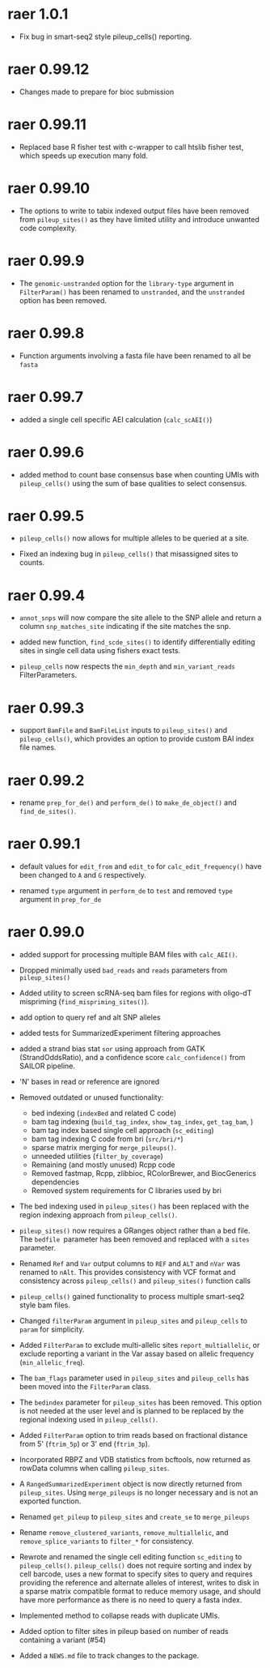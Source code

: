 # raer 1.0.1

* Fix bug in smart-seq2 style pileup_cells() reporting. 

# raer 0.99.12 

* Changes made to prepare for bioc submission

# raer 0.99.11

* Replaced base R fisher test with c-wrapper to call htslib fisher test, which speeds up execution many fold. 

# raer 0.99.10

* The options to write to tabix indexed output files have been removed from `pileup_sites()` as they have limited utility and introduce unwanted code complexity. 

# raer 0.99.9

* The `genomic-unstranded` option for the `library-type` argument in `FilterParam()` has been renamed to `unstranded`, and the `unstranded` option has been removed. 

# raer 0.99.8

* Function arguments involving a fasta file have been renamed to all be `fasta`

# raer 0.99.7

* added a single cell specific AEI calculation (`calc_scAEI()`)

# raer 0.99.6 

* added method to count base consensus base when counting UMIs with `pileup_cells()` using the sum of base qualities to select consensus. 

# raer 0.99.5

* `pileup_cells()` now allows for multiple alleles to be queried at a site.

* Fixed an indexing bug in `pileup_cells()` that misassigned sites to counts.

# raer 0.99.4

* `annot_snps` will now compare the site allele to the SNP allele and return a 
column `snp_matches_site` indicating if the site matches the snp. 

* added new function, `find_scde_sites()` to identify differentially editing 
sites in single cell data using fishers exact tests. 

* `pileup_cells` now respects the `min_depth` and `min_variant_reads` FilterParameters.   

# raer 0.99.3

* support `BamFile` and `BamFileList` inputs to `pileup_sites()` and `pileup_cells()`, which provides an option to provide custom BAI index file names.

# raer 0.99.2

* rename `prep_for_de()` and `perform_de()` to `make_de_object()` and `find_de_sites()`. 

# raer 0.99.1 

* default values for `edit_from` and `edit_to` for `calc_edit_frequency()` have
been changed to `A` and `G` respectively.

* renamed `type` argument in `perform_de` to `test` and removed `type` argument in
`prep_for_de`

# raer 0.99.0

* added support for processing multiple BAM files with `calc_AEI()`. 

* Dropped minimally used `bad_reads` and `reads` parameters from `pileup_sites()`

* Added utility to screen scRNA-seq bam files for regions with oligo-dT mispriming (`find_mispriming_sites()`).

* add option to query ref and alt SNP alleles 

* added tests for SummarizedExperiment filtering approaches 

* added a strand bias stat `sor` using approach from GATK (StrandOddsRatio), and
  a confidence score `calc_confidence()` from SAILOR pipeline.

* 'N' bases in read or reference are ignored 

* Removed outdated or unused functionality:
  - bed indexing (`indexBed` and related C code)
  - bam tag indexing (`build_tag_index`, `show_tag_index`, `get_tag_bam`, )
  - bam tag index based single cell approach (`sc_editing`)
  - bam tag indexing C code from bri (`src/bri/*`)
  - sparse matrix merging for `merge_pileups()`.
  - unneeded utilities (`filter_by_coverage`)
  - Remaining (and mostly unused) Rcpp code
  - Removed fastmap, Rcpp, zlibbioc, RColorBrewer, and BiocGenerics dependencies
  - Removed system requirements for C libraries used by bri
  
* The bed indexing used in `pileup_sites()` has been replaced with the region indexing approach from `pileup_cells()`. 

* `pileup_sites()` now requires a GRanges object rather than a bed file. The `bedfile `parameter has been removed and replaced with a `sites` parameter.  

* Renamed `Ref` and `Var` output columns to `REF` and `ALT` and `nVar` was renamed to `nAlt`. This provides consistency with VCF format and consistency across `pileup_cells()` and `pileup_sites()` function calls

* `pileup_cells()` gained functionality to process multiple smart-seq2 style bam files.

* Changed `filterParam` argument in `pileup_sites` and `pileup_cells` to `param` for simplicity.

* Added `FilterParam` to exclude multi-allelic sites `report_multiallelic`, or exclude reporting a variant in the Var assay based on allelic frequency (`min_allelic_freq`).

* The `bam_flags` parameter used in `pileup_sites` and `pileup_cells` has been moved into the `FilterParam` class. 

* The `bedindex` parameter for `pileup_sites` has been removed. This option is not needed
at the user level and is planned to be replaced by the regional indexing used in `pileup_cells()`.

* Added `FilterParam` option to trim reads based on fractional distance from 5' (`ftrim_5p`) or 3' end (`ftrim_3p`).

* Incorporated RBPZ and VDB statistics from bcftools, now returned as rowData columns 
when calling `pileup_sites`.

* A `RangedSummarizedExperiment` object is now directly returned from `pileup_sites`. Using `merge_pileups` is no longer necessary and is not an exported function. 

* Renamed `get_pileup` to `pileup_sites` and `create_se` to `merge_pileups`

* Rename `remove_clustered_variants`, `remove_multiallelic`, and `remove_splice_variants` 
  to `filter_*` for consistency.

* Rewrote and renamed the single cell editing function `sc_editing` to `pileup_cells()`. `pileup_cells()` does not require sorting and index by cell barcode, uses a new format to specify sites to query and requires providing the reference and alternate alleles of interest, writes to disk in a sparse matrix compatible format to reduce memory usage, and should have more performance as there is no need to query a fasta index. 

* Implemented method to collapse reads with duplicate UMIs.

* Added option to filter sites in pileup based on number of reads containing a variant (#54)

* Added a `NEWS.md` file to track changes to the package.
